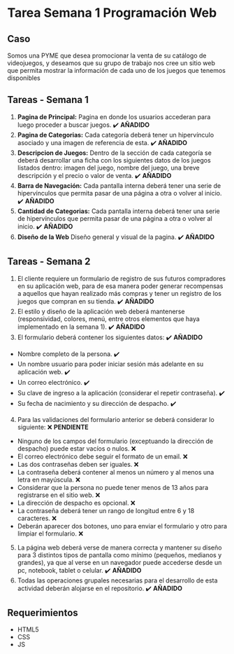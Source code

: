 # Tarea Semana 1 Programación Web

## Caso
Somos una PYME que desea promocionar la venta de su catálogo de videojuegos, 
y deseamos que su grupo de trabajo nos cree un sitio web que permita 
mostrar la información de cada uno de los juegos que tenemos disponibles

## Tareas - Semana 1
1. **Pagina de Principal:** Pagina en donde los usuarios accederan para luego proceder a buscar juegos. ✔️ **AÑADIDO**
2. **Pagina de Categorias:** Cada categoría deberá tener un hipervínculo asociado y una imagen de referencia de esta. ✔️ **AÑADIDO**
3. **Descripcion de Juegos:** Dentro de la sección de cada categoría se deberá desarrollar una ficha con los siguientes datos de los juegos listados dentro: imagen del juego, nombre del juego, una breve descripción y el precio o valor de venta. ✔️ **AÑADIDO**
4. **Barra de Navegación:** Cada pantalla interna deberá tener una serie de hipervínculos que permita pasar de una página a otra o volver al inicio. ✔️ **AÑADIDO**
5. **Cantidad de Categorias:** Cada pantalla interna deberá tener una serie de hipervínculos que permita pasar de una página a otra o volver al inicio. ✔️ **AÑADIDO**
6. **Diseño de la Web** Diseño general y visual de la pagina. ✔️ **AÑADIDO**

## Tareas - Semana 2
1. El cliente requiere un formulario de registro de sus futuros compradores en su aplicación web, para de esa manera poder generar recompensas a aquellos que hayan realizado más compras y tener un registro de los juegos que compran en su tienda. ✔️ **AÑADIDO**
2. El estilo y diseño de la aplicación web deberá mantenerse (responsividad, colores, menú, entre otros elementos que haya implementado en la semana 1). ✔️ **AÑADIDO**
3. El formulario deberá contener los siguientes datos: ✔️ **AÑADIDO**
 - Nombre completo de la persona. ✔️
 - Un nombre usuario para poder iniciar sesión más adelante en su aplicación web. ✔️
 - Un correo electrónico. ✔️
 - Su clave de ingreso a la aplicación (considerar el repetir contraseña). ✔️
 - Su fecha de nacimiento y su dirección de despacho. ✔️
4. Para las validaciones del formulario anterior se deberá considerar lo siguiente: ❌ **PENDIENTE**
 - Ninguno de los campos del formulario (exceptuando la dirección de despacho) puede estar vacíos o nulos. ❌
 - El correo electrónico debe seguir el formato de un email. ❌
 - Las dos contraseñas deben ser iguales. ❌
 - La contraseña deberá contener al menos un número y al menos una letra en mayúscula. ❌
 - Considerar que la persona no puede tener menos de 13 años para registrarse en el sitio web. ❌
 - La dirección de despacho es opcional. ❌
 - La contraseña deberá tener un rango de longitud entre 6 y 18 caracteres. ❌
 - Deberán aparecer dos botones, uno para enviar el formulario y otro para limpiar el formulario. ❌
5. La página web deberá verse de manera correcta y mantener su diseño para 3 distintos tipos de pantalla como mínimo (pequeños, medianos y grandes), ya que al verse en un navegador puede accederse desde un pc, notebook, tablet o celular. ✔️ **AÑADIDO**
6. Todas las operaciones grupales necesarias para el desarrollo de esta actividad deberán alojarse en el repositorio. ✔️ **AÑADIDO**

## Requerimientos

- HTML5
- CSS
- JS

